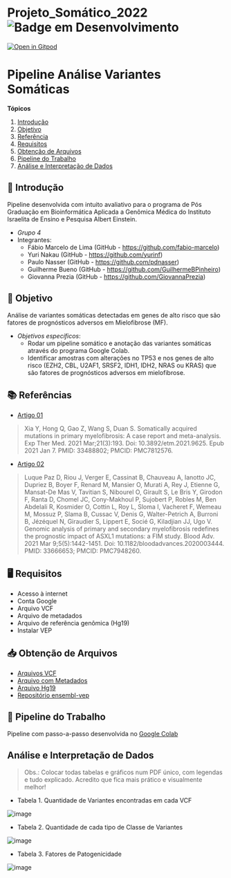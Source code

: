 # Projeto_Somático_2022 ![Badge em Desenvolvimento](https://img.shields.io/static/v1?label=STATUS&message=EmProdução&color=<YELLOW>)

[![Open in Gitpod](https://gitpod.io/button/open-in-gitpod.svg)]([https://gitpod.io/#https://github.com/fabio-marcelo/trabalho_somaticas])

# Pipeline Análise Variantes Somáticas 

**Tópicos**
1. [Introdução](#introducao)
2. [Objetivo](#objetivo)
3. [Referência](#referencia)
4. [Requisitos](#requisitos)
5. [Obtenção de Arquivos](#arquivos)
6. [Pipeline do Trabalho](#colab)
7. [Análise e Interpretação de Dados](#dados)

<div id='introducao'/> 

## 📃 Introdução
Pipeline desenvolvida com intuito avaliativo para o programa de Pós Graduação em Bioinformática Aplicada a Genômica Médica do Instituto Israelita de Ensino e Pesquisa Albert Einstein. 
- *Grupo 4*
- Integrantes: 
  * Fábio Marcelo de Lima (GitHub - https://github.com/fabio-marcelo)
  * Yuri Nakau (GitHub - https://github.com/yurinf)
  * Paulo Nasser (GitHub - https://github.com/pdnasser)
  * Guilherme Bueno (GitHub - https://github.com/GuilhermeBPinheiro)
  * Giovanna Prezia (GitHub - https://github.com/GiovannaPrezia)

<div id='introducao'/> 

<div id='objetivo'/> 

## 🎯 Objetivo
Análise de variantes somáticas detectadas em genes de alto risco que são fatores de prognósticos adversos em Mielofibrose (MF).
- *Objetivos específicos*:
  * Rodar um pipeline somático e anotação das variantes somáticas através do programa Google Colab.
  * Identificar amostras com alterações no TP53 e nos genes de alto risco (EZH2, CBL, U2AF1, SRSF2, IDH1, IDH2, NRAS ou KRAS) que são fatores de prognósticos adversos em mielofibrose.

<div id='objetivo'/> 

<div id='referencia'/> 

## 📚 Referências
* [Artigo 01](https://pubmed.ncbi.nlm.nih.gov/33488802/)
 > Xia Y, Hong Q, Gao Z, Wang S, Duan S. Somatically acquired mutations in primary myelofibrosis: A case report and meta-analysis. Exp Ther Med. 2021 Mar;21(3):193. Doi: 10.3892/etm.2021.9625. Epub 2021 Jan 7. PMID: 33488802; PMCID: PMC7812576.
* [Artigo 02](https://pubmed.ncbi.nlm.nih.gov/33666653/)
 > Luque Paz D, Riou J, Verger E, Cassinat B, Chauveau A, Ianotto JC, Dupriez B, Boyer F, Renard M, Mansier O, Murati A, Rey J, Etienne G, Mansat-De Mas V, Tavitian S, Nibourel O, Girault S, Le Bris Y, Girodon F, Ranta D, Chomel JC, Cony-Makhoul P, Sujobert P, Robles M, Ben Abdelali R, Kosmider O, Cottin L, Roy L, Sloma I, Vacheret F, Wemeau M, Mossuz P, Slama B, Cussac V, Denis G, Walter-Petrich A, Burroni B, Jézéquel N, Giraudier S, Lippert E, Socié G, Kiladjian JJ, Ugo V. Genomic analysis of primary and secondary myelofibrosis redefines the prognostic impact of ASXL1 mutations: a FIM study. Blood Adv. 2021 Mar 9;5(5):1442-1451. Doi: 10.1182/bloodadvances.2020003444. PMID: 33666653; PMCID: PMC7948260.

<div id='referencia'/> 

<div id='requisitos'/>  

## 🖥 Requisitos
  * Acesso à internet
  * Conta Google
  * Arquivo VCF 
  * Arquivo de metadados
  * Arquivo de referência genômica (Hg19)
  * Instalar VEP

<div id='requisitos'/>

<div id='arquivos'/>

## 📥 Obtenção de Arquivos 

* [Arquivos VCF](https://drive.google.com/drive/folders/1m2qmd0ca2Nwb7qcK58ER0zC8-1_9uAiE)
* [Arquivo com Metadados](https://www.ncbi.nlm.nih.gov/Traces/study/?acc=PRJNA530251&search=MF&o=acc_s:a)
* [Arquivo Hg19](https://drive.google.com/drive/folders/1JeK0a9QURuZB77xuIOx2gBB03Wk3chQr)
* [Repositório ensembl-vep](https://github.com/Ensembl/ensembl-vep/tags)

<div id='arquivos'/>


<div id='colab'/>

## 📝 Pipeline do Trabalho
Pipeline com passo-a-passo desenvolvida no [Google Colab](https://drive.google.com/file/d/1Hy93rK3s-0aEwau8jGUlQGXFWIjUMY8G/view?usp=sharing)

<div id='colab'/>

<div id='colab'/>

## Análise e Interpretação de Dados

> Obs.: Colocar todas tabelas e gráficos num PDF único, com legendas e tudo explicado. Acredito que fica mais prático e visualmente melhor!

* Tabela 1. Quantidade de Variantes encontradas em cada VCF

![image](https://user-images.githubusercontent.com/57289531/209012328-d0d30f9c-d4e0-469b-8283-e3bd52a7d64e.png)

* Tabela 2. Quantidade de cada tipo de Classe de Variantes

![image](https://user-images.githubusercontent.com/57289531/209012359-f46e9fcd-2d63-4a9a-b7b8-dfafdae33a0c.png)

* Tabela 3. Fatores de Patogenicidade 

![image](https://user-images.githubusercontent.com/57289531/209012612-94372cf5-9215-436f-9abb-51542bfceb9e.png)

<div id='colab'/>
